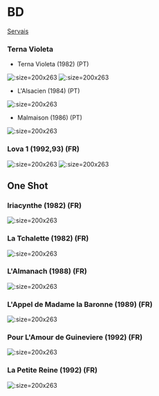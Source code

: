 # BD

[Servais](https://fr.wikipedia.org/wiki/Jean-Claude_Servais)

### Terna Violeta 
- Terna Violeta (1982) (PT)

![](images/Terna_Violeta_1.jpg ':size=200x263')
![](images/Terna_Violeta_2.jpg ':size=200x263')
- L'Alsacien (1984) (PT)

![](images/Terna_Violeta_4.jpg ':size=200x263')
- Malmaison (1986) (PT)

![](images/Terna_Violeta_3.jpg ':size=200x263')

### Lova 1 (1992,93) (FR)

![](images/lova-1.jpg ':size=200x263')
![](images/lova-2.jpg ':size=200x263')

## One Shot

### Iriacynthe (1982) (FR)

![](images/iriacynthe-3eme-version.jpg ':size=200x263')

### La Tchalette (1982) (FR)

![](images/la_tchalette.jpg ':size=200x263')

### L'Almanach (1988) (FR)

![](images/lalmanach_de_servais.jpg ':size=200x263')

### L'Appel de Madame la Baronne (1989) (FR)

![](images/lappel-de-madame-la-baronne.jpg ':size=200x263')

### Pour L'Amour de Guineviere (1992) (FR)

![](images/pour-lamour-de-guenievre.jpg ':size=200x263')

### La Petite Reine (1992) (FR)

![](images/la-petite-reine.jpg ':size=200x263')

